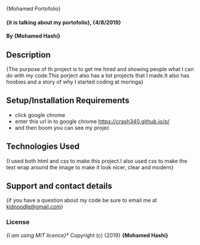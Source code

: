 {Mohamed Portofolio}
#### {it is talking about my portofolio}, {4/8/2019}
#### By **{Mohamed Hashi}**
## Description
{The purpose of th project is to get me hired and showing people what I can do with my code.This porject also has a list projects that I made.It also has hoobies and a story of why I started coding at moringa}
## Setup/Installation Requirements
* click google chrome
* enter this url in to google chrome https://crash340.github.io/p/
* and then boom you can see my projec
## Technologies Used
{I used both html and css to make this project.I also used css to make the text wrap around the image to make it look nicer, clear and modern}
## Support and contact details
{if you have a question about my code be sure to email me at kidnoodle@gmail.com}
### License
*{I am using MIT licence}**
Copyright (c) {2019} **{Mohamed Hashi}**
 
